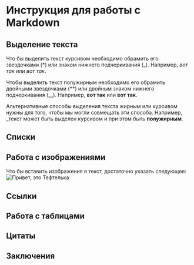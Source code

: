 # Инструкция для работы с Markdown

## Выделение текста

Что бы выделить текст курсивом необходимо обрамить его звездочками (*) или знаком нижнего подчеркивания (_). Например, *вот так* или _вот так_.

Чтобы выделить текст полужирным необходимо его обрамить двойными звездочками (**) или двойным знаком нижнего подчеркивания (__). Например, **вот так** или __вот так__.

Альтернативные способы выделения текста жирным или курсивом нужны для того, чтобы мы могли совмещать эти способа. Например, _текст может быть выделен курсивом и при этом быть **полужирным**.

## Списки

## Работа с изображениями 

Что бы вставить изображения в текст, достаточно указать следующее: 
![Привет, это Тефтелька](Cat.png)

## Ссылки 

## Работа с таблицами 

## Цитаты

## Заключения 
